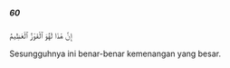 ##### 60

<span class="ayah">إِنَّ هَٰذَا لَهُوَ ٱلْفَوْزُ ٱلْعَظِيمُ</span>

<span class="ayah_translation">Sesungguhnya ini benar-benar kemenangan yang besar.</span>
